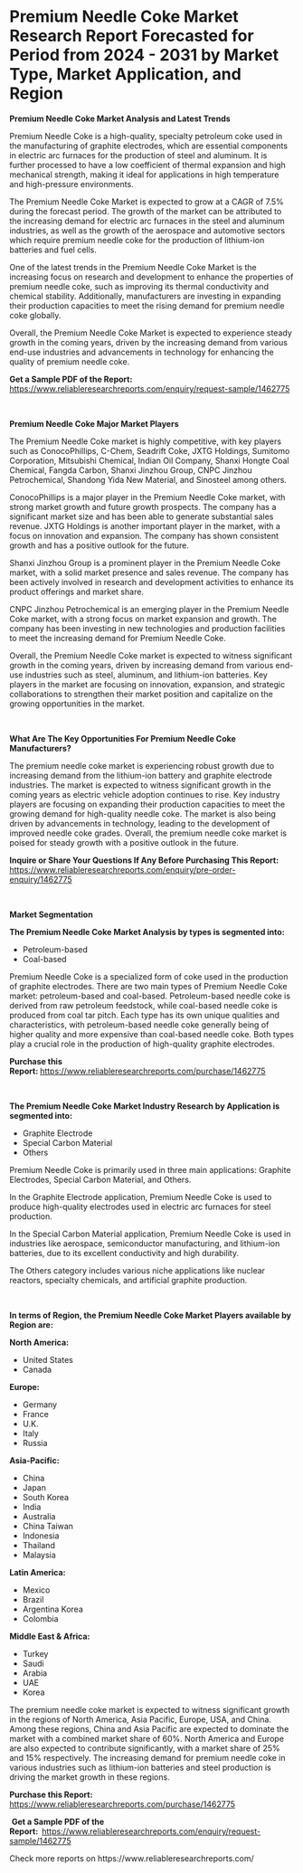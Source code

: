 <p><h1>Premium Needle Coke Market Research Report Forecasted for Period from 2024 -  2031 by Market Type, Market Application, and Region</h1></p><p><strong>Premium Needle Coke Market Analysis and Latest Trends</strong></p>
<p><p>Premium Needle Coke is a high-quality, specialty petroleum coke used in the manufacturing of graphite electrodes, which are essential components in electric arc furnaces for the production of steel and aluminum. It is further processed to have a low coefficient of thermal expansion and high mechanical strength, making it ideal for applications in high temperature and high-pressure environments.</p><p>The Premium Needle Coke Market is expected to grow at a CAGR of 7.5% during the forecast period. The growth of the market can be attributed to the increasing demand for electric arc furnaces in the steel and aluminum industries, as well as the growth of the aerospace and automotive sectors which require premium needle coke for the production of lithium-ion batteries and fuel cells.</p><p>One of the latest trends in the Premium Needle Coke Market is the increasing focus on research and development to enhance the properties of premium needle coke, such as improving its thermal conductivity and chemical stability. Additionally, manufacturers are investing in expanding their production capacities to meet the rising demand for premium needle coke globally.</p><p>Overall, the Premium Needle Coke Market is expected to experience steady growth in the coming years, driven by the increasing demand from various end-use industries and advancements in technology for enhancing the quality of premium needle coke.</p></p>
<p><strong>Get a Sample PDF of the Report:&nbsp;</strong> <a href="https://www.reliableresearchreports.com/enquiry/request-sample/1462775">https://www.reliableresearchreports.com/enquiry/request-sample/1462775</a></p>
<p>&nbsp;</p>
<p><strong>Premium Needle Coke Major Market Players</strong></p>
<p><p>The Premium Needle Coke market is highly competitive, with key players such as ConocoPhillips, C-Chem, Seadrift Coke, JXTG Holdings, Sumitomo Corporation, Mitsubishi Chemical, Indian Oil Company, Shanxi Hongte Coal Chemical, Fangda Carbon, Shanxi Jinzhou Group, CNPC Jinzhou Petrochemical, Shandong Yida New Material, and Sinosteel among others. </p><p>ConocoPhillips is a major player in the Premium Needle Coke market, with strong market growth and future growth prospects. The company has a significant market size and has been able to generate substantial sales revenue. JXTG Holdings is another important player in the market, with a focus on innovation and expansion. The company has shown consistent growth and has a positive outlook for the future.</p><p>Shanxi Jinzhou Group is a prominent player in the Premium Needle Coke market, with a solid market presence and sales revenue. The company has been actively involved in research and development activities to enhance its product offerings and market share.</p><p>CNPC Jinzhou Petrochemical is an emerging player in the Premium Needle Coke market, with a strong focus on market expansion and growth. The company has been investing in new technologies and production facilities to meet the increasing demand for Premium Needle Coke.</p><p>Overall, the Premium Needle Coke market is expected to witness significant growth in the coming years, driven by increasing demand from various end-use industries such as steel, aluminum, and lithium-ion batteries. Key players in the market are focusing on innovation, expansion, and strategic collaborations to strengthen their market position and capitalize on the growing opportunities in the market.</p></p>
<p>&nbsp;</p>
<p><strong>What Are The Key Opportunities For Premium Needle Coke Manufacturers?</strong></p>
<p><p>The premium needle coke market is experiencing robust growth due to increasing demand from the lithium-ion battery and graphite electrode industries. The market is expected to witness significant growth in the coming years as electric vehicle adoption continues to rise. Key industry players are focusing on expanding their production capacities to meet the growing demand for high-quality needle coke. The market is also being driven by advancements in technology, leading to the development of improved needle coke grades. Overall, the premium needle coke market is poised for steady growth with a positive outlook in the future.</p></p>
<p><strong>Inquire or Share Your Questions If Any Before Purchasing This Report:</strong> <a href="https://www.reliableresearchreports.com/enquiry/pre-order-enquiry/1462775">https://www.reliableresearchreports.com/enquiry/pre-order-enquiry/1462775</a></p>
<p>&nbsp;</p>
<p><strong>Market Segmentation</strong></p>
<p><strong>The Premium Needle Coke Market Analysis by types is segmented into:</strong></p>
<p><ul><li>Petroleum-based</li><li>Coal-based</li></ul></p>
<p><p>Premium Needle Coke is a specialized form of coke used in the production of graphite electrodes. There are two main types of Premium Needle Coke market: petroleum-based and coal-based. Petroleum-based needle coke is derived from raw petroleum feedstock, while coal-based needle coke is produced from coal tar pitch. Each type has its own unique qualities and characteristics, with petroleum-based needle coke generally being of higher quality and more expensive than coal-based needle coke. Both types play a crucial role in the production of high-quality graphite electrodes.</p></p>
<p><strong>Purchase this Report:&nbsp;</strong><a href="https://www.reliableresearchreports.com/purchase/1462775">https://www.reliableresearchreports.com/purchase/1462775</a></p>
<p>&nbsp;</p>
<p><strong>The Premium Needle Coke Market Industry Research by Application is segmented into:</strong></p>
<p><ul><li>Graphite Electrode</li><li>Special Carbon Material</li><li>Others</li></ul></p>
<p><p>Premium Needle Coke is primarily used in three main applications: Graphite Electrodes, Special Carbon Material, and Others. </p><p>In the Graphite Electrode application, Premium Needle Coke is used to produce high-quality electrodes used in electric arc furnaces for steel production.</p><p>In the Special Carbon Material application, Premium Needle Coke is used in industries like aerospace, semiconductor manufacturing, and lithium-ion batteries, due to its excellent conductivity and high durability.</p><p>The Others category includes various niche applications like nuclear reactors, specialty chemicals, and artificial graphite production.</p></p>
<p>&nbsp;</p>
<p><strong>In terms of Region, the Premium Needle Coke Market Players available by Region are:</strong></p>
<p>
    <p> <strong> North America: </strong>
        <ul>
            <li>United States</li>
            <li>Canada</li>
        </ul>
        </p> 
    <p> <strong> Europe: </strong>
        <ul>
            <li>Germany</li>
            <li>France</li>
            <li>U.K.</li>
            <li>Italy</li>
            <li>Russia</li>
        </ul>
        </p> 
    <p> <strong> Asia-Pacific: </strong>
        <ul>
            <li>China</li>
            <li>Japan</li>
            <li>South Korea</li>
            <li>India</li>
            <li>Australia</li>
            <li>China Taiwan</li>
            <li>Indonesia</li>
            <li>Thailand</li>
            <li>Malaysia</li>
        </ul>
        </p> 
    <p> <strong> Latin America: </strong>
        <ul>
            <li>Mexico</li>
            <li>Brazil</li>
            <li>Argentina Korea</li>
            <li>Colombia</li>
        </ul>
        </p> 
    <p> <strong> Middle East & Africa: </strong>
        <ul>
            <li>Turkey</li>
            <li>Saudi</li>
            <li>Arabia</li>
            <li>UAE</li>
            <li>Korea</li>
        </ul>
    </p>
    </p>
<p><p>The premium needle coke market is expected to witness significant growth in the regions of North America, Asia Pacific, Europe, USA, and China. Among these regions, China and Asia Pacific are expected to dominate the market with a combined market share of 60%. North America and Europe are also expected to contribute significantly, with a market share of 25% and 15% respectively. The increasing demand for premium needle coke in various industries such as lithium-ion batteries and steel production is driving the market growth in these regions.</p></p>
<p><strong>Purchase this Report: </strong><a href="https://www.reliableresearchreports.com/purchase/1462775">https://www.reliableresearchreports.com/purchase/1462775</a></p>
<p>&nbsp;<strong>Get a Sample PDF of the Report:&nbsp;&nbsp;</strong><a href="https://www.reliableresearchreports.com/enquiry/request-sample/1462775">https://www.reliableresearchreports.com/enquiry/request-sample/1462775</a></p>
<p><strong></strong></p>
<p>Check more reports on https://www.reliableresearchreports.com/</p>
